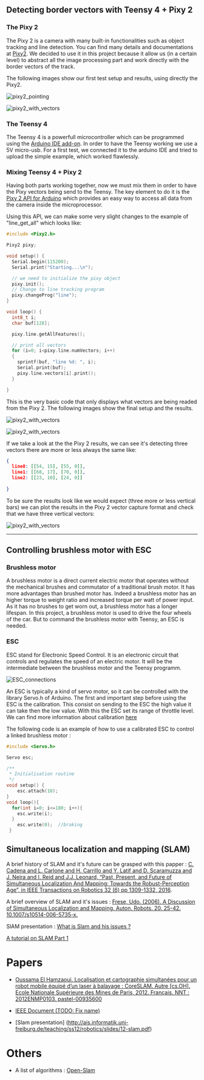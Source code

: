 ## Detecting border vectors with Teensy 4 + Pixy 2

### The Pixy 2

The Pixy 2 is a camera with many built-in functionalities such as object tracking and line detection. You can find many details and documentations at [Pixy2](https://pixycam.com/pixy2/). We decided to use it in this project because it allow us (in a certain level) to abstract all the image processing part and work directly with the border vectors of the track.

The following images show our first test setup and results, using directly the Pixy2.

![pixy2_pointing](https://raw.githubusercontent.com/Enseirb-NXP-Cup-2019/nxpcup.enseirb.github.io/master/img/pixy2-pointing.png)

![pixy2_with_vectors](https://raw.githubusercontent.com/Enseirb-NXP-Cup-2019/nxpcup.enseirb.github.io/master/img/pixy2-vector.png)

### The Teensy 4
The Teensy 4 is a powerfull microcontroller which can be programmed using the [Arduino IDE add-on](https://www.pjrc.com/teensy/td_download.html). In order to have the Teensy working we use a 5V micro-usb. For a first test, we connected it to the arduino IDE and tried to upload the simple example, which worked flawlessly.

### Mixing Teensy 4 + Pixy 2
Having both parts working together, now we must mix them in order to have the Pixy vectors being send to the Teensy. The key element to do it is the [Pixy 2 API for Arduino](https://docs.pixycam.com/wiki/doku.php?id=wiki:v2:full_api) which provides an easy way to access all data from the camera inside the microprocessor.

Using this API, we can make some very slight changes to the example of "line_get_all" which looks like:

```c
#include <Pixy2.h>

Pixy2 pixy;

void setup() {
  Serial.begin(115200);
  Serial.print("Starting...\n");

  // we need to initialize the pixy object
  pixy.init();
  // Change to line tracking program
  pixy.changeProg("line");
}

void loop() {
  int8_t i;
  char buf[128];

  pixy.line.getAllFeatures();

  // print all vectors
  for (i=0; i<pixy.line.numVectors; i++)
  {
    sprintf(buf, "line %d: ", i);
    Serial.print(buf);
    pixy.line.vectors[i].print();
  }

}
```

This is the very basic code that only displays what vectors are being readed from the Pixy 2. The following images show the final setup and the results.

![pixy2_with_vectors](https://raw.githubusercontent.com/Enseirb-NXP-Cup-2019/nxpcup.enseirb.github.io/master/img/final-setup.jpeg)

![pixy2_with_vectors](https://raw.githubusercontent.com/Enseirb-NXP-Cup-2019/nxpcup.enseirb.github.io/master/img/final-results.png)

If we take a look at the the Pixy 2 results, we can see it's detecting three vectors there are more or less always the same like:

```json
{
  line0: [[54, 15], [55, 0]],
  line1: [[68, 17], [70, 0]],
  line2: [[23, 10], [24, 0]]
  
}
```

To be sure the results look like we would expect (three more or less vertical bars) we can plot the results in the Pixy 2 vector capture format and check that we have three vertical vectors:

![pixy2_with_vectors](https://raw.githubusercontent.com/Enseirb-NXP-Cup-2019/nxpcup.enseirb.github.io/master/img/image-365.png)

---

## Controlling brushless motor with ESC

### Brushless motor

A brushless motor is a direct current electric motor that operates without the mechanical brushes and commutator of a traditional brush motor. It has more advantages than brushed motor has. Indeed a brushless motor has an higher torque to weight ratio and
increased torque per watt of power input. As it has no brushes to get worn out, a brushless motor has a longer lifespan.
In this project, a brushless motor is used to drive the four wheels of the car. But to command the brushless motor with Teensy, an ESC is needed.

### ESC

ESC stand for Electronic Speed Control. It is an electronic circuit that controls and regulates the speed of an electric motor. It will be the intermediate between the brushless motor and the Teensy programm. 

![ESC_connections](https://raw.githubusercontent.com/Enseirb-NXP-Cup-2019/nxpcup.enseirb.github.io/master/img/esc_connections.png)


An ESC is typically a kind of servo motor, so it can be controlled with the library Servo.h of Arduino. The first and important step before using the ESC is the calibration. This consist on sending to the ESC the high value it can take then the low value. With this the ESC set its range of throttle level. We can find more information about calibration [here](https://github.com/lobodol/ESC-calibration)

The following code is an example of how to use a calibrated ESC to control a linked brushless motor :


```c
#include <Servo.h>

Servo esc;

/**
 * Initialisation routine
 */
void setup() {
    esc.attach(10);
}
void loop(){
  for(int i=0; i<=180; i++){   
    esc.write(i);
  }
    esc.write(0);  //braking
 }

```


## Simultaneous localization and mapping (SLAM)

A brief history of SLAM and it's future can be grasped with this papper : [C. Cadena and L. Carlone and H. Carrillo and Y. Latif and D. Scaramuzza and J. Neira and I. Reid and J.J. Leonard,
“Past, Present, and Future of Simultaneous Localization And Mapping: Towards the Robust-Perception Age”,
in IEEE Transactions on Robotics 32 (6) pp 1309-1332, 2016](https://arxiv.org/abs/1606.05830).

A brief overview of SLAM and it's issues : [Frese, Udo. (2006). A Discussion of Simultaneous Localization and Mapping. Auton. Robots. 20. 25-42. 10.1007/s10514-006-5735-x.](https://www.researchgate.net/publication/220474326_A_Discussion_of_Simultaneous_Localization_and_Mapping)

SlAM presentation : [What is Slam and his issues ?](http://ais.informatik.uni-freiburg.de/teaching/ss12/robotics/slides/12-slam.pdf)

[A tutorial on SLAM Part 1](http://www.doc.ic.ac.uk/~ajd/Robotics/RoboticsResources/SLAMTutorial1.pdf)

# Papers
* [Oussama El Hamzaoui. Localisation et cartographie simultanées pour un robot mobile équipé d’un
laser à balayage : CoreSLAM. Autre [cs.OH]. Ecole Nationale Supérieure des Mines de Paris, 2012.
Français. NNT : 2012ENMP0103. pastel-00935600](https://pastel.archives-ouvertes.fr/pastel-00935600)
* [IEEE Document (TODO: Fix name)](https://ieeexplore.ieee.org/document/1570091)

* [Slam presentation] (http://ais.informatik.uni-freiburg.de/teaching/ss12/robotics/slides/12-slam.pdf)

# Others

* A list of algorithms : [Open-Slam](https://openslam-org.github.io/)

